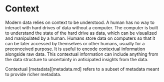 # Context

Modern data relies on context to be understood. A human has no way to interact with hard drives of data without a computer. The computer is built to understand the state of the hard drive as data, which can be visualized and manipulated by a human. Humans store data on computers so that it can be later accessed by themselves or other humans, usually for a preconceived purpose. It is useful to encode contextual information alongside raw data. This contextual information can include anything from the data structure to uncertainty in anticipated insights from the data.

Contextual [metadata][metadata.md] refers to a subset of metadata meant to provide richer metadata. 

